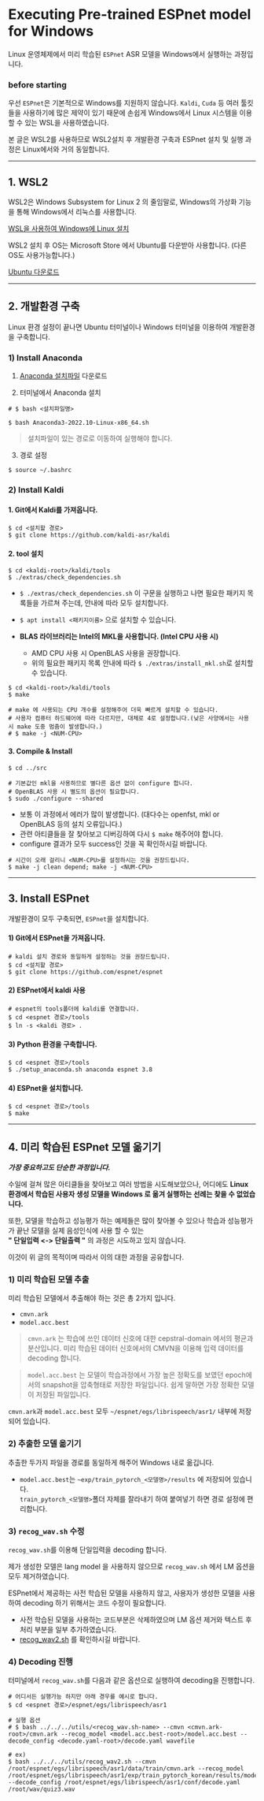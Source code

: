 # Executing Pre-trained ESPnet model for Windows

Linux 운영체제에서 미리 학습된 `ESPnet` ASR 모델을 Windows에서 실행하는 과정입니다.


### before starting

우선 `ESPnet`은 기본적으로 Windows를 지원하지 않습니다.
`Kaldi`, `Cuda` 등 여러 툴킷들을 사용하기에 많은 제약이 있기 때문에 손쉽게 Windows에서 Linux 시스템을 이용할 수 있는 WSL을 사용하였습니다.

본 글은 WSL2를 사용하므로 WSL2설치 후 개발환경 구축과 ESPnet 설치 및 실행 과정은 Linux에서와 거의 동일합니다. 
***


## 1. WSL2
WSL2은 Windows Subsystem for Linux 2 의 줄임말로, Windows의 가상화 기능을 통해 Windows에서 리눅스를 사용합니다.

[WSL을 사용하여 Windows에 Linux 설치][id]

[id]: URL "https://learn.microsoft.com/ko-kr/windows/wsl/install#step-4---download-the-linux-kernel-update-package"

WSL2 설치 후 OS는 Microsoft Store 에서 Ubuntu를 다운받아 사용합니다. (다른 OS도 사용가능합니다.)

[Ubuntu 다운로드](https://www.microsoft.com/store/productId/9PDXGNCFSCZV)

***
## 2. 개발환경 구축
Linux 환경 설정이 끝나면 Ubuntu 터미널이나 Windows 터미널을 이용하여 개발환경을 구축합니다.

### 1) Install Anaconda
1. [Anaconda 설치파일](https://www.anaconda.com/distribution/) 다운로드

2. 터미널에서 Anaconda 설치
```
# $ bash <설치파일명>

$ bash Anaconda3-2022.10-Linux-x86_64.sh
```
> 설치파일이 있는 경로로 이동하여 실행해야 합니다.


3. 경로 설정
```
$ source ~/.bashrc
```

### 2) Install Kaldi

#### 1. Git에서 Kaldi를 가져옵니다.
```
$ cd <설치할 경로>
$ git clone https://github.com/kaldi-asr/kaldi
```

#### 2. tool 설치
```
$ cd <kaldi-root>/kaldi/tools
$ ./extras/check_dependencies.sh
```
* `$ ./extras/check_dependencies.sh` 이 구문을 실행하고 나면 필요한 패키지 목록들을 가르쳐 주는데, 안내에 따라 모두 설치합니다.
* `$ apt install <패키지이름>` 으로 설치할 수 있습니다.

* **BLAS 라이브러리는 Intel의 MKL을 사용합니다. (Intel CPU 사용 시)**
  * AMD CPU 사용 시 OpenBLAS 사용을 권장합니다.
  * 위의 필요한 패키지 목록 안내에 따라 `$ ./extras/install_mkl.sh`로 설치할 수 있습니다.

```
$ cd <kaldi-root>/kaldi/tools
$ make

# make 에 사용되는 CPU 개수를 설정해주어 더욱 빠르게 설치할 수 있습니다.
# 사용자 컴퓨터 하드웨어에 따라 다르지만, 대체로 4로 설정합니다.(낮은 사양에서는 사용 시 make 도중 멈춤이 발생합니다.)
# $ make -j <NUM-CPU>
```


#### 3. Compile & Install
```
$ cd ../src

# 기본값인 mkl을 사용하므로 별다른 옵션 없이 configure 합니다.
# OpenBLAS 사용 시 별도의 옵션이 필요합니다.
$ sudo ./configure --shared
```
* 보통 이 과정에서 에러가 많이 발생합니다. (대다수는 openfst, mkl or OpenBLAS 등의 설치 오류입니다.)
* 관련 아티클들을 잘 찾아보고 디버깅하여 다시 `$ make` 해주어야 합니다.
* configure 결과가 모두 success인 것을 꼭 확인하시길 바랍니다.

```
# 시간이 오래 걸리니 <NUM-CPU>를 설정하시는 것을 권장드립니다.
$ make -j clean depend; make -j <NUM-CPU>
```
***

## 3. Install ESPnet
개발환경이 모두 구축되면, `ESPnet`을 설치합니다.

#### 1) Git에서 ESPnet을 가져옵니다.
```
# kaldi 설치 경로와 동일하게 설정하는 것을 권장드립니다.
$ cd <설치할 경로>
$ git clone https://github.com/espnet/espnet
```

#### 2) ESPnet에서 kaldi 사용
```
# espnet의 tools폴더에 kaldi를 연결합니다.
$ cd <espnet 경로>/tools
$ ln -s <kaldi 경로> .
```

#### 3) Python 환경을 구축합니다.
```
$ cd <espnet 경로>/tools
$ ./setup_anaconda.sh anaconda espnet 3.8
```

#### 4) ESPnet을 설치합니다.
```
$ cd <espnet 경로>/tools
$ make
```
***

## 4. 미리 학습된 ESPnet 모델 옮기기

_**가장 중요하고도 단순한 과정입니다.**_

수일에 걸쳐 많은 아티클들을 찾아보고 여러 방법을 시도해보았으나, 어디에도 **Linux 환경에서 학습된 사용자 생성 모델을 Windows 로 옮겨 실행하는 선례는 찾을 수 없었습니다.**

또한, 모델을 학습하고 성능평가 하는 예제들은 많이 찾아볼 수 있으나 학습과 성능평가가 끝난 모델을 실제 음성인식에 사용 할 수 있는    
**" 단일입력 <-> 단일출력 "** 의 과정은 시도하고 있지 않습니다.

이것이 위 글의 목적이며 따라서 이의 대한 과정을 공유합니다.

### 1) 미리 학습된 모델 추출

미리 학습된 모델에서 추출해야 하는 것은 총 2가지 입니다.
* `cmvn.ark`
* `model.acc.best`

> `cmvn.ark` 는 학습에 쓰인 데이터 신호에 대한 cepstral-domain 에서의 평균과 분산입니다. 미리 학습된 데이터 신호에서의 CMVN을 이용해 입력 데이터를 decoding 합니다.

> `model.acc.best` 는 모델이 학습과정에서 가장 높은 정확도를 보였던 epoch에서의 snapshot을 압축형태로 저장한 파일입니다. 쉽게 말하면 가장 정확한 모델이 저장된 파일입니다.

`cmvn.ark`과 `model.acc.best` 모두 `~/espnet/egs/librispeech/asr1/` 내부에 저장되어 있습니다.

### 2) 추출한 모델 옮기기

추출한 두가지 파일을 경로를 동일하게 해주어 Windows 내로 옮깁니다.

* `model.acc.best`는 `~exp/train_pytorch_<모델명>/results` 에 저장되어 있습니다.   
`train_pytorch_<모델명>`폴더 자체를 잘라내기 하여 붙여넣기 하면 경로 설정에 편리합니다.

### 3) `recog_wav.sh` 수정

`recog_wav.sh`를 이용해 단일입력을 decoding 합니다.

제가 생성한 모델은 lang model 을 사용하지 않으므로 `recog_wav.sh` 에서 LM 옵션을 모두 제거하였습니다.

ESPnet에서 제공하는 사전 학습된 모델을 사용하지 않고, 사용자가 생성한 모델을 사용하여 decoding 하기 위해서는 코드 수정이 필요합니다.

* 사전 학습된 모델을 사용하는 코드부분은 삭제하였으며 LM 옵션 제거와 텍스트 후처리 부분을 일부 추가하였습니다.
* [recog_wav2.sh](https://github.com/plhyun/KoreanASR-ESPnet/blob/main/recog_wav2.sh) 를 확인하시길 바랍니다.

### 4) Decoding 진행

터미널에서 `recog_wav.sh`를 다음과 같은 옵션으로 실행하여 decoding을 진행합니다.

```
# 어디서든 실행가능 하지만 아래 경우를 예시로 합니다.
$ cd <espnet 경로>/espnet/egs/librispeech/asr1

# 실행 옵션
# $ bash ../../../utils/<recog_wav.sh-name> --cmvn <cmvn.ark-root>/cmvn.ark --recog_model <model.acc.best-root>/model.acc.best --decode_config <decode.yaml-root>/decode.yaml wavefile

# ex)
$ bash ../../../utils/recog_wav2.sh --cmvn /root/espnet/egs/librispeech/asr1/data/train/cmvn.ark --recog_model /root/espnet/egs/librispeech/asr1/exp/train_pytorch_korean/results/model.acc.best --decode_config /root/espnet/egs/librispeech/asr1/conf/decode.yaml /root/wav/quiz3.wav
```
